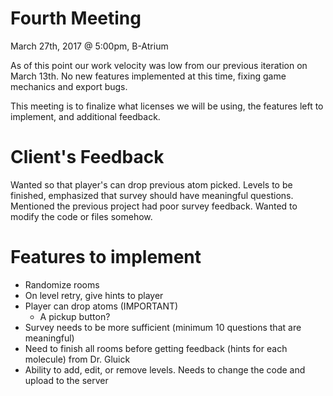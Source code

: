 # Fourth Meeting
March 27th, 2017 @ 5:00pm, B-Atrium

As of this point our work velocity was low from our previous iteration on March 13th.
No new features implemented at this time, fixing game mechanics and export bugs.

This meeting is to finalize what licenses we will be using, the features left to implement, and additional feedback.

# Client's Feedback
Wanted so that player's can drop previous atom picked. Levels to be finished, emphasized that survey should have meaningful questions. Mentioned the previous project had poor survey feedback. Wanted to modify the code or files somehow.

# Features to implement
* Randomize rooms
* On level retry, give hints to player
* Player can drop atoms (IMPORTANT)
    * A pickup button?
* Survey needs to be more sufficient (minimum 10 questions that are meaningful)
* Need to finish all rooms before getting feedback (hints for each molecule) from Dr. Gluick
* Ability to add, edit, or remove levels. Needs to change the code and upload to the server